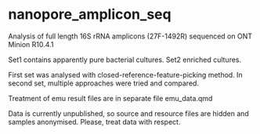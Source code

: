 # nanopore_amplicon_seq

Analysis of full length 16S rRNA amplicons (27F-1492R) sequenced on ONT Minion R10.4.1

Set1 contains apparently pure bacterial cultures. Set2 enriched cultures.

First set was analysed with closed-reference-feature-picking method. In second set, multiple approaches were tried and compared.

Treatment of emu result files are in separate file emu_data.qmd

Data is currently unpublished, so source and resource files are hidden and samples anonymised. Please, treat data with respect. 

